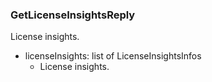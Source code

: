 ### GetLicenseInsightsReply
License insights.

- licenseInsights: list of LicenseInsightsInfos
  - License insights.
